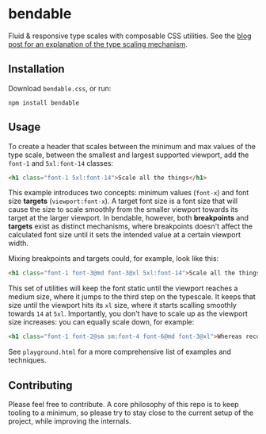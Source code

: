 # bendable
Fluid &amp; responsive type scales with composable CSS utilities. See the [blog post for an explanation of the type scaling mechanism](https://tobiasahlin.com/blog/responsive-fluid-css-type-scales/).

## Installation

Download `bendable.css`, or run:

```
npm install bendable
```

## Usage

To create a header that scales between the minimum and max values of the type scale, between the smallest and largest supported viewport, add the `font-1` and `5xl:font-14` classes:

```html
<h1 class="font-1 5xl:font-14">Scale all the things</h1>
```

This example introduces two concepts: minimum values (`font-x`) and font size **targets** (`viewport:font-x`). A target font size is a font size that will cause the size to scale smoothly from the smaller viewport towards its target at the larger viewport. In bendable, however, both **breakpoints** and **targets** exist as distinct mechanisms, where breakpoints doesn't affect the calculated font size until it sets the intended value at a certain viewport width. 

Mixing breakpoints and targets could, for example, look like this:

```html
<h1 class="font-1 font-3@md font-3@xl 5xl:font-14">Scale all the things</h1>
```

This set of utilities will keep the font static until the viewport reaches a medium size, where it jumps to the third step on the typescale. It keeps that size until the viewport hits its `xl` size, where it starts scalling smoothly towards `14` at `5xl`. Importantly, you don't have to scale up as the viewport size increases: you can equally scale down, for example:

```html
<h1 class="font-1 font-2@sm sm:font-4 font-6@md font-3@xl">Whereas recognition of the inherent dignity</h1>
```

See `playground.html` for a more comprehensive list of examples and techniques.

## Contributing

Please feel free to contribute. A core philosophy of this repo is to keep tooling to a minimum, so please try to stay close to the current setup of the project, while improving the internals.